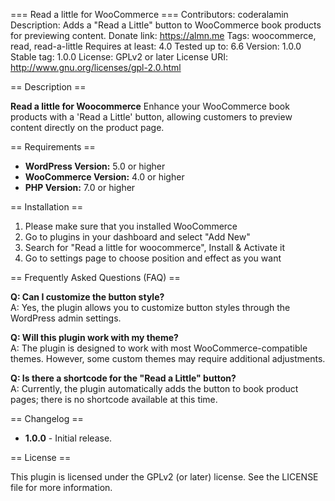 === Read a little for WooCommerce ===
Contributors: coderalamin
Description: Adds a "Read a Little" button to WooCommerce book products for previewing content.
Donate link: https://almn.me
Tags: woocommerce, read, read-a-little
Requires at least: 4.0
Tested up to: 6.6
Version: 1.0.0
Stable tag: 1.0.0
License: GPLv2 or later
License URI: http://www.gnu.org/licenses/gpl-2.0.html

== Description ==

**Read a little for Woocommerce** Enhance your WooCommerce book products with a 'Read a Little' button, allowing customers to preview content directly on the product page.

== Requirements ==

- **WordPress Version:** 5.0 or higher
- **WooCommerce Version:** 4.0 or higher
- **PHP Version:** 7.0 or higher

== Installation ==

1. Please make sure that you installed WooCommerce
2. Go to plugins in your dashboard and select "Add New"
3. Search for "Read a little for woocommerce", Install & Activate it
4. Go to settings page to choose position and effect as you want

== Frequently Asked Questions (FAQ) ==

**Q: Can I customize the button style?**  
A: Yes, the plugin allows you to customize button styles through the WordPress admin settings.

**Q: Will this plugin work with my theme?**  
A: The plugin is designed to work with most WooCommerce-compatible themes. However, some custom themes may require additional adjustments.

**Q: Is there a shortcode for the "Read a Little" button?**  
A: Currently, the plugin automatically adds the button to book product pages; there is no shortcode available at this time.

== Changelog ==

- **1.0.0** - Initial release.

== License ==

This plugin is licensed under the GPLv2 (or later) license. See the LICENSE file for more information.
